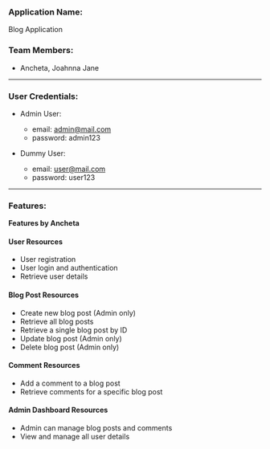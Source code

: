 
### Application Name:
Blog Application

### Team Members:
- Ancheta, Joahnna Jane

---

### User Credentials:
- Admin User:
    - email: admin@mail.com
    - password: admin123

- Dummy User:
    - email: user@mail.com
    - password: user123

---

### Features:

**Features by Ancheta**

#### User Resources
- User registration
- User login and authentication
- Retrieve user details

#### Blog Post Resources
- Create new blog post (Admin only)
- Retrieve all blog posts
- Retrieve a single blog post by ID
- Update blog post (Admin only)
- Delete blog post (Admin only)

#### Comment Resources
- Add a comment to a blog post
- Retrieve comments for a specific blog post

#### Admin Dashboard Resources
- Admin can manage blog posts and comments
- View and manage all user details

